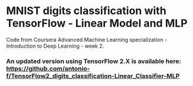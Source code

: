 # MNIST digits classification with TensorFlow - Linear Model and MLP
Code from Coursera Advanced Machine Learning specialization - Introduction to Deep Learning - week 2.

### An updated version using TensorFlow 2.X is available here: https://github.com/antonio-f/TensorFlow2_digits_classification-Linear_Classifier-MLP
